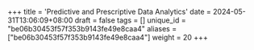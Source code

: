 +++
title = 'Predictive and Prescriptive Data Analytics'
date = 2024-05-31T13:06:09+08:00
draft = false
tags = []
unique_id = "be06b30453f57f353b9143fe49e8caa4"
aliases = ["be06b30453f57f353b9143fe49e8caa4"]
weight = 20
+++
